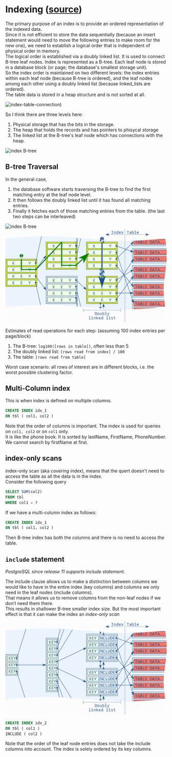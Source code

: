 # Indexing ([source](https://use-the-index-luke.com/))
The primary purpose of an index is to provide an ordered representation of the indexed data.  
Since it is not efficient to store the data sequentially (because an insert statement would need to move the following entries to make room for the new one), we need to establish a logical order that is independent of physical order in memory.  
The logical order is established via a doubly linked list. It is used to connect B-tree leaf nodes. Index is represented as a B-tree. Each leaf node is stored in a database block (or page; the database's smallest storage unit).  
So the index order is maintained on two different levels: the index entries within each leaf node (because B-tree is ordered), and the leaf nodes among each other using a doubly linked list (because linked_lists are ordered).  
The table data is stored in a heap structure and is not sorted at all. 

![index-table-connection](https://use-the-index-luke.com/static/fig01_01_index_leaf_nodes.en.MMHwYDFb.png))

So I think there are three levels here: 
1. Physical storage that has the bits in the storage.
2. The heap that holds the records and has pointers to phisycal storage
3. The linked list at the B-tree's leaf node which has connections with the heap.

![index B-tree](https://use-the-index-luke.com/static/fig01_02_tree_structure.en.BdEzalqw.png)

## B-tree Traversal
In the general case, 
1. the database software starts traversing the B-tree to find the first matching entry at the leaf node level. 
2. It then follows the doubly linked list until it has found all matching entries.
3. Finally it fetches each of those matching entries from the table. (the last two steps can be interleaved)

![index B-tree](https://use-the-index-luke.com/static/fig01_03_tree_traversal.en.niC7Q5jq.png) &nbsp;&nbsp;&nbsp;&nbsp;&nbsp;
![traverse](/Pic/index1.png)

Estimates of read operations for each step: (assuming 100 index entries per page/block)

1. The B-tree: `log100([rows in table])`, often less than 5
2. The doubly linked list: `[rows read from index] / 100`
3. The table: `[rows read from table]`

Worst case scenario: all rows of interest are in different blocks, i.e. the worst possible clustering factor.

## Multi-Column index
This is when index is defined on multiple columns. 
```SQL
CREATE INDEX idx_1
ON tbl ( col1, col2 )
```
Note that the order of columns is important. The index is used for queries on `col1, col2` or on `col1` only.  
It is like the phone book. It is sorted by lastName, FirstName, PhoneNumber. We cannot search by firstName at first.

## index-only scans
index-only scan (aka *covering index*), means that the quert doesn't need to access the table as all the data is in the index.  
Consider the following query
```SQL
SELECT SUM(col2)
FROM tbl
WHERE col1 = ?
```
If we have a multi-column index as follows:
```SQL
CREATE INDEX idx_1
ON tbl ( col1, col2 )
```
Then B-tree index has both the columns and there is no need to access the table.

## `include` statement
*PostgreSQL since release 11 supports include statement.*  
  
The include clause allows us to make a distinction between columns we would like to have in the entire index (key columns) and columns we only need in the leaf nodes (include columns).  
That means it allows us to remove columns from the non-leaf nodes if we don’t need them there.  
This results in shallower B-tree smaller index size. But the most important effect is that it can make the index an *index-only scan*  

![include](/Pic/index2.png)

```SQL
CREATE INDEX idx_2
ON tbl ( col1 )
INCLUDE ( col2 )
```
Note that the order of the leaf node entries does not take the include columns into account. The index is solely ordered by its key columns.
